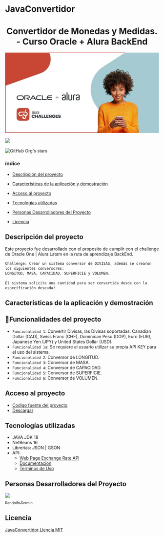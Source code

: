 # JavaConvertidor
<h1 align="center">Convertidor de Monedas y Medidas.  -  Curso Oracle + Alura BackEnd </h1>

<p align="center">
    <img src="https://github.com/Randyfermin/JavaConvertidor/blob/main/src/imagenes/challengeImage.jpg?raw=true">
</p>
<p align="left">
    <img src="https://img.shields.io/badge/STATUS-TERMINADO-green">
</p>

<p align="left">
    <img src="https://img.shields.io/github/stars/Randyfermin?style=social" alt="GitHub Org's stars">
</p>

### índice

- [Descripción del proyecto](#descripción-del-proyecto)

- [Características de la aplicación y demostración](#Características-de-la-aplicación-y-demostración)

- [Acceso al proyecto](#acceso-proyecto)

- [Tecnologías utilizadas](#tecnologías-utilizadas)

- [Personas Desarrolladores del Proyecto](#personas-desarrolladores)

- [Licencia](#licencia)

## Descripción del proyecto
<p align="justify">
    Este proyecto fue desarrollado con el proposito de cumplir con el challenge de Oracle One | Alura Latam en la ruta de aprendizaje BackEnd.

    Challenge: Crear un sistema conversor de DIVISAS, además se crearon los siguientes conversores: 
    LONGITUD, MASA, CAPACIDAD, SUPERFICIE y VOLUMEN.

    El sistema solicita una cantidad para ser convertida desde con la especificación deseada!
</p>


## Características de la aplicación y demostración

## :hammer:Funcionalidades del proyecto

- `Funcionalidad 1`: Convertir Divisas, las Divisas soportadas: Canadian Dollar (CAD), Swiss Franc (CHF), Dominican Peso (DOP), Euro (EUR), Japanese Yen (JPY) y United States Dollar (USD).
- `Funcionalidad 1a`: Se requiere al usuario utilizar su propia API KEY para el uso del sistema.
- `Funcionalidad 2`: Conversor de LONGITUD.
- `Funcionalidad 3`: Conversor de MASA.
- `Funcionalidad 4`: Conversor de CAPACIDAD.
- `Funcionalidad 5`: Conversor de SUPERFICIE.
- `Funcionalidad 6`: Conversor de VOLUMEN.


## Acceso al proyecto

- [Codigo fuente del proyecto](https://github.com/Randyfermin/JavaConvertidor.git) 
- [Descargar](https://github.com/Randyfermin/JavaConvertidor/archive/refs/heads/main.zip)


## Tecnologías utilizadas

- JAVA JDK 18
- NetBeans 16
- Librerias: JSON | GSON
- API:
    - [Web Page Exchange Rate API](https://www.exchangerate-api.com)
    - [Documentacion](https://www.exchangerate-api.com/docs)
    - [Terminos de Uso](https://www.exchangerate-api.com/terms)

## Personas Desarrolladores del Proyecto
[<img src="https://avatars.githubusercontent.com/u/48891637?v=4" width=115>
     <br>
    <sub>
        Randolfo Fermin
    </sub>](https://github.com/Randyfermin)

## Licencia
[JavaConvertidor Liencia MIT ](https://github.com/Randyfermin/JavaConvertidor/blob/main/License.txt)


